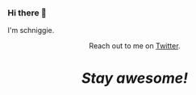 ### Hi there 👋

I'm schniggie.
</p>
<p align='center'>Reach out to me on <a href="https://twitter.com/schniggie">Twitter</a>.</p>

<h1 align='center'><i>Stay awesome!</i></h1>

<!--
**schniggie/schniggie** is a ✨ _special_ ✨ repository because its `README.md` (this file) appears on your GitHub profile.

Here are some ideas to get you started:

- 🔭 I’m currently working on ...
- 🌱 I’m currently learning ...
- 👯 I’m looking to collaborate on ...
- 🤔 I’m looking for help with ...
- 💬 Ask me about ...
- 📫 How to reach me: ...
- 😄 Pronouns: ...
- ⚡ Fun fact: ...
-->
